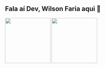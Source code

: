 ## Fala aí Dev, Wilson Faria aqui 👋

<div>
  
  <img  height="150em" src="https://github-readme-stats.vercel.app/api?username=Willsonbs&show_icons=true&theme=react&include_all_commits=true&count_private=true"/>
  
  <img align="left" height="150em" src="https://github-readme-stats.vercel.app/api/top-langs/?username=Willsonbs&layout=compact&langs_count=16&theme=react"/>
</div>

<!--
**Willsonbs/willsonbs** is a ✨ _special_ ✨ repository because its `README.md` (this file) appears on your GitHub profile.

Here are some ideas to get you started:

- 🔭 I’m currently working on ...
- 🌱 I’m currently learning ...
- 👯 I’m looking to collaborate on ...
- 🤔 I’m looking for help with ...
- 💬 Ask me about ...
- 📫 How to reach me: ...
- 😄 Pronouns: ...
- ⚡ Fun fact: ...
-->
